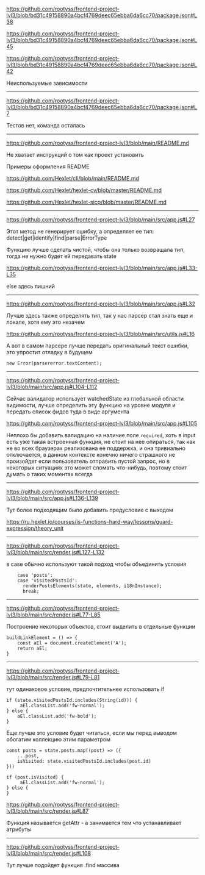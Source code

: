 
https://github.com/rootyss/frontend-project-lvl3/blob/bd31c49158890a4bcf4769deec65ebba6da6cc70/package.json#L38

https://github.com/rootyss/frontend-project-lvl3/blob/bd31c49158890a4bcf4769deec65ebba6da6cc70/package.json#L45

https://github.com/rootyss/frontend-project-lvl3/blob/bd31c49158890a4bcf4769deec65ebba6da6cc70/package.json#L42

Неиспользуемые зависимости
_________________

https://github.com/rootyss/frontend-project-lvl3/blob/bd31c49158890a4bcf4769deec65ebba6da6cc70/package.json#L7

Тестов нет, команда осталась


_________________

https://github.com/rootyss/frontend-project-lvl3/blob/main/README.md

Не хватает инструкций о том как проект установить

Примеры оформления README 

https://github.com/Hexlet/cli/blob/main/README.md

https://github.com/Hexlet/hexlet-cv/blob/master/README.md

https://github.com/Hexlet/hexlet-sicp/blob/master/README.md

_________________

https://github.com/rootyss/frontend-project-lvl3/blob/main/src/app.js#L27

Этот метод не генерирует ошибку, а определяет ее тип: detect|get|identify|find|parse|ErrorType

Функцию лучше сделать чистой, чтобы она только возвращала тип, тогда не нужно будет ей передавать state

https://github.com/rootyss/frontend-project-lvl3/blob/main/src/app.js#L33-L35

else здесь лишний
_________________

https://github.com/rootyss/frontend-project-lvl3/blob/main/src/app.js#L32

Лучше здесь также определять тип, так у нас парсер стал знать еще и локале, хотя ему это незачем

https://github.com/rootyss/frontend-project-lvl3/blob/main/src/utils.js#L16

А вот в самом парсере лучше передать оригинальный текст ошибки, это упростит отладку в будущем

```
new Error(parsererror.textContent);
```
_________________

https://github.com/rootyss/frontend-project-lvl3/blob/main/src/app.js#L104-L112

Сейчас валидатор использует watchedState из глобальной области видимости, лучше определить эту функцию на уровне модуля
и передать список фидов туда в виде аргумента

https://github.com/rootyss/frontend-project-lvl3/blob/main/src/app.js#L105

Неплохо бы добавить валидацию на наличие поле `required`, хоть в input есть уже такая встроенная функция, не стоит на нее опираться,
так как не во всех браузерах реализована ее поддержка, и она тривиально отключается, 
в данном контексте конечно ничего страшного не произойдет если пользователь отправить пустой запрос, но в некоторых ситуациях это может сломать что-нибудь, 
поэтому стоит думать о таких моментах всегда


_________________

https://github.com/rootyss/frontend-project-lvl3/blob/main/src/app.js#L136-L139

Тут более подходящим было добавить предусловие с выходом

https://ru.hexlet.io/courses/js-functions-hard-way/lessons/guard-expression/theory_unit


_________________

https://github.com/rootyss/frontend-project-lvl3/blob/main/src/render.js#L127-L132

в case обычно используют такой подход чтобы объединить условия

```
    case 'posts':
    case 'visitedPostsId':
      renderPostsElements(state, elements, i18nInstance);
      break;
```
_________________

https://github.com/rootyss/frontend-project-lvl3/blob/main/src/render.js#L77-L85

Построение некоторых объектов, стоит выделить в отдельные функции

```
buildLinkElement = () => {
    const aEl = document.createElement('A');
    return aEl;
}

```
_________________

https://github.com/rootyss/frontend-project-lvl3/blob/main/src/render.js#L79-L81

тут одинаковое условие, предпочтительнее использовать if 

```
if (state.visitedPostsId.includes(String(id))) {
     aEl.classList.add('fw-normal');
} else {
    aEl.classList.add('fw-bold');
}
```

Еще лучше это условие будет читаться, если мы перед выводом обогатим коллекцию этим параметром

```
const posts = state.posts.map((post) => ({
    ...post,
    isVisited: state.visitedPostsId.includes(post.id) 
}))

if (post.isVisited) {
     aEl.classList.add('fw-normal');
} else {
}
```

https://github.com/rootyss/frontend-project-lvl3/blob/main/src/render.js#L87

Функция называется getAttr - а занимается тем что устанавливает атрибуты

_________________


https://github.com/rootyss/frontend-project-lvl3/blob/main/src/render.js#L108

Тут лучше подойдет функция .find массива